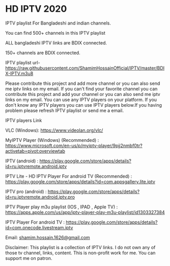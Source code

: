# HD IPTV 2020
IPTV playlist For Bangladeshi and indian channels.

You can find 500+ channels in this IPTV playlist

ALL bangladeshi IPTV links are BDIX connected.

150+ channels are BDIX connected.

IPTV playlist url- https://raw.githubusercontent.com/ShamimHossainOfficial/IPTV/master/BDIX-IPTV.m3u8

Please contribute this project and add more channel or you can also send me iptv links on my email. If you can't find your favorite channel you can contribute this project and add your channel or you can also send me iptv links on my email. You can use any IPTV players on your platform. If you don't know any IPTV players you can use IPTV players below.If you having problem please refresh IPTV playlist or send me a email.

IPTV players Link

VLC (Windows): https://www.videolan.org/vlc/

MyIPTV Player (Windows) (Recommended) : https://www.microsoft.com/en-us/p/myiptv-player/9pjj2nmbf0tr?activetab=pivot:overviewtab

IPTV (android) : https://play.google.com/store/apps/details?id=ru.iptvremote.android.iptv 

IPTV Lite - HD IPTV Player For android TV (Recommended) : https://play.google.com/store/apps/details?id=com.appsgallery.lite.iptv

IPTV pro (android) : https://play.google.com/store/apps/details?id=ru.iptvremote.android.iptv.pro

IPTV Player play m3u playlist (IOS , IPAD , Apple TV) : https://apps.apple.com/us/app/iptv-player-play-m3u-playlist/id1303327384

IPTV Player For android TV : https://play.google.com/store/apps/details?id=com.onecode.livestream.iptv


Email: shamim.hossain.1626@gmail.com

Disclaimer: This playlist is a collection of IPTV links. I do not own any of those tv channel, links, content. This is non-profit work for me. You can support me on patron.

